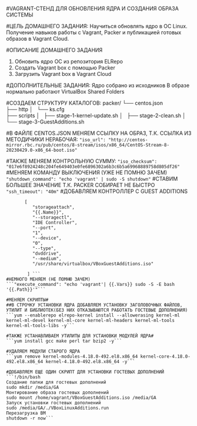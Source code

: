 #VAGRANT-СТЕНД ДЛЯ ОБНОВЛЕНИЯ ЯДРА И СОЗДАНИЯ ОБРАЗА СИСТЕМЫ

#ЦЕЛЬ ДОМАШНЕГО ЗАДАНИЯ:
Научиться обновлять ядро в ОС Linux. Получение навыков работы с Vagrant, Packer и публикацией готовых образов в Vagrant Cloud. 

#ОПИСАНИЕ ДОМАШНЕГО ЗАДАНИЯ
1) Обновить ядро ОС из репозитория ELRepo
2) Создать Vagrant box c помощью Packer
3) Загрузить Vagrant box в Vagrant Cloud

#ДОПОЛНИТЕЛЬНЫЕ ЗАДАНИЯ:
Ядро собрано из исходников
В образе нормально работают VirtualBox Shared Folders

#СОЗДАЕМ СТРУКТУРУ КАТАЛОГОВ:
packer/
    └── centos.json                     
├── http
│   └── ks.cfg                         
├── scripts
│   ├── stage-1-kernel-update.sh
│   ├── stage-2-clean.sh
│   └── stage-3-GuestAdditions.sh

#В ФАЙЛЕ CENTOS.JSON МЕНЯЕМ ССЫЛКУ НА ОБРАЗ, Т.К. ССЫЛКА ИЗ МЕТОДИЧИКИ НЕРАБОЧАЯ:
```"iso_url": "http://centos-mirror.rbc.ru/pub/centos/8-stream/isos/x86_64/CentOS-Stream-8-20230429.0-x86_64-boot.iso"```

#ТАКЖЕ МЕНЯЕМ КОНТРОЛЬНУЮ СУММУ:
```"iso_checksum": "017e6f8924248c204fe649403e0fe6896302a6b3c6b5a69968889758d805df26"```
#МЕНЯЕМ КОМАНДУ ВЫКЛЮЧЕНИЯ (УЖЕ НЕ ПОМНЮ ЗАЧЕМ)
```"shutdown_command": "echo 'vagrant' | sudo -S shutdown"``` 
#СТАВИМ БОЛЬШЕЕ ЗНАЧЕНИЕ Т.К. PACKER СОБИРАЕТ НЕ БЫСТРО
```"ssh_timeout": "40m"```
#ДОБАВЛЯЕМ КОНТРОЛЛЕР С GUEST ADDITIONS
```"vboxmanage": [
       [
          "storageattach",
          "{{.Name}}",
          "--storagectl",
          "IDE Controller",
          "--port",
          "1",
          "--device",
          "0",
          "--type",
          "dvddrive",
          "--medium",
          "/usr/share/virtualbox/VBoxGuestAdditions.iso"

        ] ```
#НЕМНОГО МЕНЯЕМ (НЕ ПОМНЮ ЗАЧЕМ)        
```"execute_command": "echo 'vagrant'| {{.Vars}} sudo -S -E bash '{{.Path}}'"```
         
#МЕНЯЕМ СКРИПТЫ# 
##В СТРОЧКУ УСТАНОВКИ ЯДРА ДОБАВЛЯЕМ УСТАНОВКУ ЗАГОЛОВОЧНЫХ ФАЙЛОВ, УТИЛИТ И БИБЛИОТЕК(БЕЗ НИХ ОТКАЗЫВАЮТСЯ РАБОТАТЬ ГОСТЕВЫЕ ДОПОЛНЕНИЯ)
```yum --enablerepo elrepo-kernel install --allowerasing kernel-ml kernel-ml-devel kernel-ml-core kernel-ml-headers kernel-ml-tools kernel-ml-tools-libs -y```

#ТАКЖЕ УСТАНАВЛИВАЕМ УТИЛИТЫ ДЛЯ УСТАНОВКИ МОДУЛЕЙ ЯДРА# 
```yum install gcc make perl tar bzip2 -y```

#УДАЛЯЕМ МОДУЛИ СТАРОГО ЯДРА
```yum remove kernel-modules-4.18.0-492.el8.x86_64 kernel-core-4.18.0-492.el8.x86_64 kernel-4.18.0-492.el8.x86_64 -y```

#ДОБАВЛЯЕМ ЕЩЕ ОДИН СКРИПТ ДЛЯ УСТАНОВКИ ГОСТЕВЫХ ДОПОЛНЕНИЙ
```!/bin/bash
Создание папки для гостевых дополнений
sudo mkdir /media/GA
Монтирование образа гостевых дополнений
sudo mount /home/vagrant/VBoxGuestAdditions.iso /media/GA
Запуск установки гостевых дополнений
sudo /media/GA/./VBoxLinuxAdditions.run
Перезагрузка ВМ
shutdown -r now```
